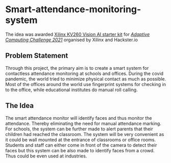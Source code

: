 # Smart-attendance-monitoring-system
The idea was awarded [Xilinx KV260 Vision AI starter kit](https://www.xilinx.com/products/som/kria/kv260-vision-starter-kit.html) for [_Adaptive Computing Challenge 2021_](https://www.hackster.io/contests/xilinxadaptivecomputing2021#challengeNav) organised by Xilinx and Hackster.io
## Problem Statement
Through this project, the primary aim is to create a smart system for contactless attendance monitoring at schools and offices. During the covid pandemic, the world tried to minimize physical contact as much as possible. Most of the offices around the world use fingerprint systems for checking in to the office, while educational institutes do manual roll calling. 

## The Idea
The smart attendance monitor will identify faces and thus monitor the attendance. Thereby eliminating the need for manual attendance marking. For schools, the system can be further made to alert parents that their children had reached the classroom. The system will be very convenient as it could be wall mounted at the entrance of classrooms or office rooms. Students and staff can either come in front of the camera to detect their faces but this system can be also made to identify faces from a crowd. Thus could be even used at industries.
